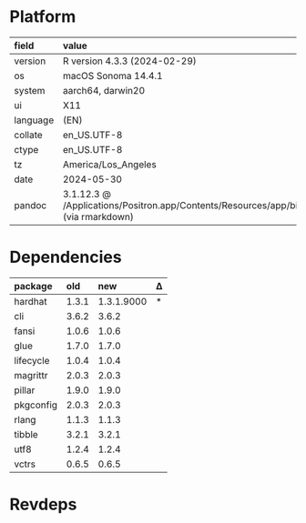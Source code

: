 # Platform

|field    |value                                                                                    |
|:--------|:----------------------------------------------------------------------------------------|
|version  |R version 4.3.3 (2024-02-29)                                                             |
|os       |macOS Sonoma 14.4.1                                                                      |
|system   |aarch64, darwin20                                                                        |
|ui       |X11                                                                                      |
|language |(EN)                                                                                     |
|collate  |en_US.UTF-8                                                                              |
|ctype    |en_US.UTF-8                                                                              |
|tz       |America/Los_Angeles                                                                      |
|date     |2024-05-30                                                                               |
|pandoc   |3.1.12.3 @ /Applications/Positron.app/Contents/Resources/app/bin/pandoc/ (via rmarkdown) |

# Dependencies

|package   |old   |new        |Δ  |
|:---------|:-----|:----------|:--|
|hardhat   |1.3.1 |1.3.1.9000 |*  |
|cli       |3.6.2 |3.6.2      |   |
|fansi     |1.0.6 |1.0.6      |   |
|glue      |1.7.0 |1.7.0      |   |
|lifecycle |1.0.4 |1.0.4      |   |
|magrittr  |2.0.3 |2.0.3      |   |
|pillar    |1.9.0 |1.9.0      |   |
|pkgconfig |2.0.3 |2.0.3      |   |
|rlang     |1.1.3 |1.1.3      |   |
|tibble    |3.2.1 |3.2.1      |   |
|utf8      |1.2.4 |1.2.4      |   |
|vctrs     |0.6.5 |0.6.5      |   |

# Revdeps

